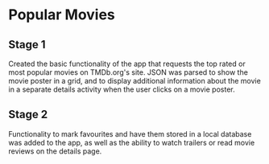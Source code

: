 # Popular Movies

## Stage 1
Created the basic functionality of the app that requests the top rated or most popular movies on TMDb.org's site. JSON was parsed to show the movie poster in a grid, and to display additional information about the movie in a separate details activity when the user clicks on a movie poster.

## Stage 2
Functionality to mark favourites and have them stored in a local database was added to the app, as well as the ability to watch trailers or read movie reviews on the details page.
